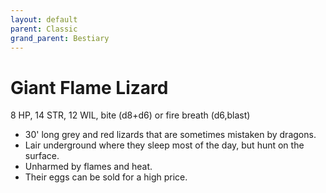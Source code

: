 ```yaml
---
layout: default
parent: Classic
grand_parent: Bestiary
---
```


# Giant Flame Lizard

8 HP, 14 STR, 12 WIL, bite (d8+d6) or fire breath (d6,blast)

- 30' long grey and red lizards that are sometimes mistaken by dragons. 
- Lair underground where they sleep most of the day, but hunt on the surface.
- Unharmed by flames and heat.
- Their eggs can be sold for a high price.
